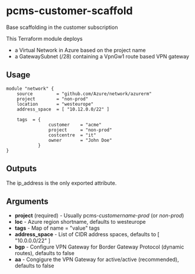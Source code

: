 # pcms-customer-scaffold

Base scaffolding in the customer subscription

This Terraform module deploys

* a Virtual Network in Azure based on the project name
* a GatewaySubnet (/28) containing a VpnGw1 route based VPN gateway

## Usage

```hcl
module "network" {
    source         = "github.com/Azure/network/azurerm"
    project        = "non-prod"
    location       = "westeurope"
    address_space  = [ "10.12.0.0/22" ]

    tags  = {
                customer    = "acme"
                project     = "non-prod"
                costcentre  = "it"
                owner       = "John Doe"
            }
}
```

## Outputs

The ip_address is the only exported attribute.

## Arguments

* **project** (required) - Usually pcms-*customername*-*prod* (or *non-prod*)
* **loc** - Azure region shortname, defaults to westeurope
* **tags** - Map of name = "value" tags
* **address_space** - List of CIDR address spaces, defaults to [ "10.0.0.0/22" ]
* **bgp** - Configure VPN Gateway for Border Gateway Protocol (dynamic routes), defaults to false
* **aa** - Congigure the VPN Gateway for active/active (recommended), defaults to false

